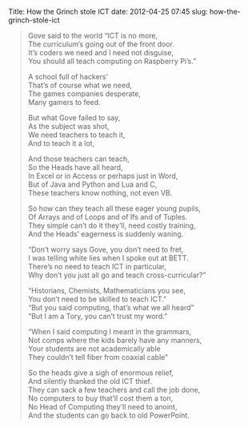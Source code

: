 Title: How the Grinch stole ICT
date: 2012-04-25 07:45
slug: how-the-grinch-stole-ict

>Gove said to the world “ICT is no more,  
The curriculum’s going out of the front door.  
It’s coders we need and I need not disguise,  
You should all teach computing on Raspberry Pi’s.”  
>
>A school full of hackers’  
That’s of course what we need,  
The games companies desperate,  
Many gamers to feed.  
>
>But what Gove failed to say,  
As the subject was shot,  
We need teachers to teach it,  
And to teach it a lot,  
>
>And those teachers can teach,  
So the Heads have all heard,  
In Excel or in Access or perhaps just in Word,  
But of Java and Python and Lua and C,  
These teachers know nothing, not even VB.  
>
>So how can they teach all these eager young pupils,  
Of Arrays and of Loops and of Ifs and of Tuples.  
They simple can’t do it they’ll, need costly training,  
And the Heads’ eagerness is suddenly waning.  
>
>“Don’t worry says Gove, you don’t need to fret,  
I was telling white lies when I spoke out at BETT.  
There’s no need to teach ICT in particular,  
Why don’t you just all go and teach cross-curricular?”  
>
>“Historians, Chemists, Mathematicians you see,  
You don’t need to be skilled to teach ICT.”  
“But you said computing, that’s what we all heard”  
“But I am a Tory, you can’t trust my word.”  
>
>“When I said computing I meant in the grammars,  
Not comps where the kids barely have any manners,  
Your students are not academically able  
They couldn’t tell fiber from coaxial cable”  
>
>So the heads give a sigh of enormous relief,  
And silently thanked the old ICT thief.  
They can sack a few teachers and call the job done,  
No computers to buy that’ll cost them a ton,  
No Head of Computing they’ll need to anoint,  
And the students can go back to old PowerPoint.  